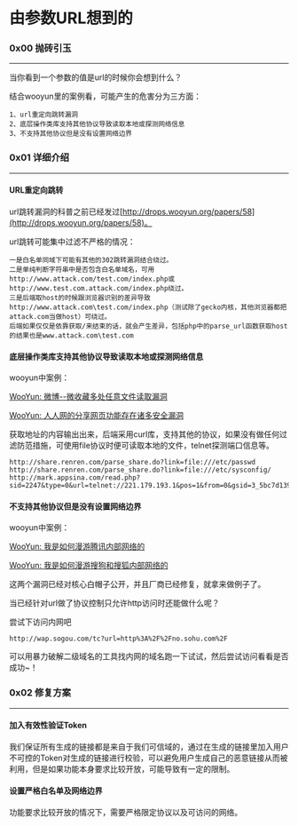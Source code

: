 # 由参数URL想到的

### 0x00 抛砖引玉

* * *

当你看到一个参数的值是url的时候你会想到什么？

结合wooyun里的案例看，可能产生的危害分为三方面：

```
1、url重定向跳转漏洞
2、底层操作类库支持其他协议导致读取本地或探测网络信息
3、不支持其他协议但是没有设置网络边界

```

### 0x01 详细介绍

* * *

#### URL重定向跳转

url跳转漏洞的科普之前已经发过[http://drops.wooyun.org/papers/58](http://drops.wooyun.org/papers/58)。

url跳转可能集中过滤不严格的情况：

```
一是白名单同域下可能有其他的302跳转漏洞结合绕过。
二是单纯判断字符串中是否包含白名单域名，可用http://www.attack.com/test.com/index.php或http://www.test.com.attack.com/index.php绕过。
三是后端取host的时候跟浏览器识别的差异导致http://www.attack.com\test.com/index.php（测试除了gecko内核，其他浏览器都把attack.com当做host）可绕过。
后端如果仅仅是依靠获取/来结束的话，就会产生差异，包括php中的parse_url函数获取host的结果也是www.attack.com\test.com

```

#### 底层操作类库支持其他协议导致读取本地或探测网络信息

wooyun中案例：

[WooYun: 微博--微收藏多处任意文件读取漏洞](http://www.wooyun.org/bugs/wooyun-2011-03070)

[WooYun: 人人网的分享网页功能存在诸多安全漏洞](http://www.wooyun.org/bugs/wooyun-2010-012)

获取地址的内容输出出来，后端采用curl库，支持其他的协议，如果没有做任何过滤防范措施，可使用file协议时便可读取本地的文件，telnet探测端口信息等。

```
http://share.renren.com/parse_share.do?link=file:///etc/passwd
http://share.renren.com/parse_share.do?link=file:///etc/sysconfig/
http://mark.appsina.com/read.php?sid=2247&type=0&url=telnet://221.179.193.1&pos=1&from=0&gsid=3_5bc7d139d8527229d2df38b6765c6b91b8428eda66bd8c1e61b5df&vt=2

```

#### 不支持其他协议但是没有设置网络边界

wooyun中案例：

[WooYun: 我是如何漫游腾讯内部网络的](http://www.wooyun.org/bugs/wooyun-2013-026212)

[WooYun: 我是如何漫游搜狗和搜狐内部网络的](http://www.wooyun.org/bugs/wooyun-2013-026249)

这两个漏洞已经对核心白帽子公开，并且厂商已经修复，就拿来做例子了。

当已经针对url做了协议控制只允许http访问时还能做什么呢？

尝试下访问内网吧

```
http://wap.sogou.com/tc?url=http%3A%2F%2Fno.sohu.com%2F

```

可以用暴力破解二级域名的工具找内网的域名跑一下试试，然后尝试访问看看是否成功~！

### 0x02 修复方案

* * *

#### 加入有效性验证Token

我们保证所有生成的链接都是来自于我们可信域的，通过在生成的链接里加入用户不可控的Token对生成的链接进行校验，可以避免用户生成自己的恶意链接从而被利用，但是如果功能本身要求比较开放，可能导致有一定的限制。

#### 设置严格白名单及网络边界

功能要求比较开放的情况下，需要严格限定协议以及可访问的网络。